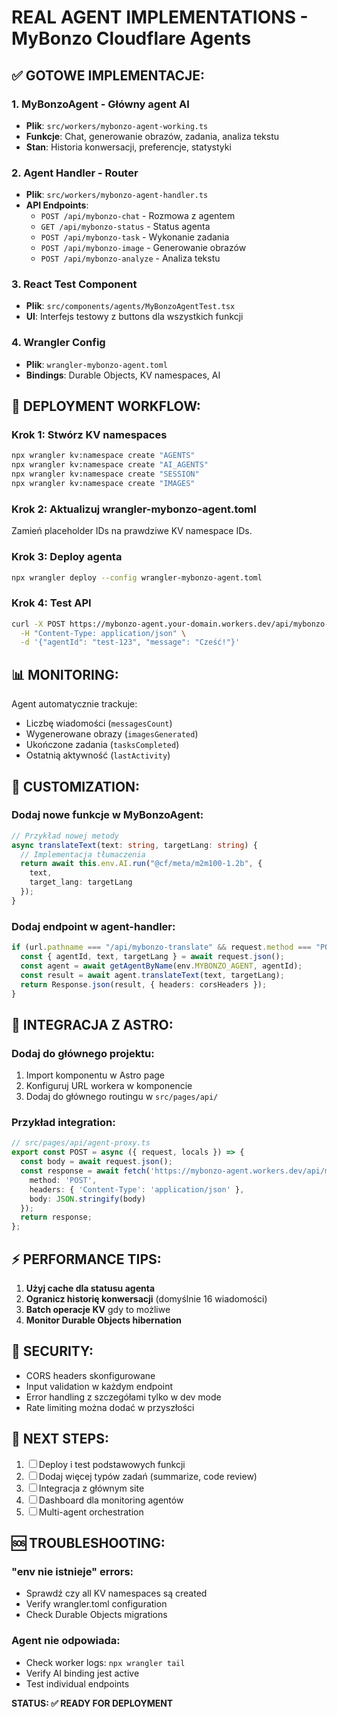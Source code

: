 # REAL AGENT IMPLEMENTATIONS - MyBonzo Cloudflare Agents

## ✅ GOTOWE IMPLEMENTACJE:

### 1. MyBonzoAgent - Główny agent AI
- **Plik**: `src/workers/mybonzo-agent-working.ts`
- **Funkcje**: Chat, generowanie obrazów, zadania, analiza tekstu
- **Stan**: Historia konwersacji, preferencje, statystyki

### 2. Agent Handler - Router
- **Plik**: `src/workers/mybonzo-agent-handler.ts` 
- **API Endpoints**:
  - `POST /api/mybonzo-chat` - Rozmowa z agentem
  - `GET /api/mybonzo-status` - Status agenta
  - `POST /api/mybonzo-task` - Wykonanie zadania
  - `POST /api/mybonzo-image` - Generowanie obrazów
  - `POST /api/mybonzo-analyze` - Analiza tekstu

### 3. React Test Component
- **Plik**: `src/components/agents/MyBonzoAgentTest.tsx`
- **UI**: Interfejs testowy z buttons dla wszystkich funkcji

### 4. Wrangler Config
- **Plik**: `wrangler-mybonzo-agent.toml`
- **Bindings**: Durable Objects, KV namespaces, AI

## 🚀 DEPLOYMENT WORKFLOW:

### Krok 1: Stwórz KV namespaces
```bash
npx wrangler kv:namespace create "AGENTS"
npx wrangler kv:namespace create "AI_AGENTS" 
npx wrangler kv:namespace create "SESSION"
npx wrangler kv:namespace create "IMAGES"
```

### Krok 2: Aktualizuj wrangler-mybonzo-agent.toml
Zamień placeholder IDs na prawdziwe KV namespace IDs.

### Krok 3: Deploy agenta
```bash
npx wrangler deploy --config wrangler-mybonzo-agent.toml
```

### Krok 4: Test API
```bash
curl -X POST https://mybonzo-agent.your-domain.workers.dev/api/mybonzo-chat \
  -H "Content-Type: application/json" \
  -d '{"agentId": "test-123", "message": "Cześć!"}'
```

## 📊 MONITORING:

Agent automatycznie trackuje:
- Liczbę wiadomości (`messagesCount`)
- Wygenerowane obrazy (`imagesGenerated`) 
- Ukończone zadania (`tasksCompleted`)
- Ostatnią aktywność (`lastActivity`)

## 🔧 CUSTOMIZATION:

### Dodaj nowe funkcje w MyBonzoAgent:
```typescript
// Przykład nowej metody
async translateText(text: string, targetLang: string) {
  // Implementacja tłumaczenia
  return await this.env.AI.run("@cf/meta/m2m100-1.2b", {
    text, 
    target_lang: targetLang
  });
}
```

### Dodaj endpoint w agent-handler:
```typescript
if (url.pathname === "/api/mybonzo-translate" && request.method === "POST") {
  const { agentId, text, targetLang } = await request.json();
  const agent = await getAgentByName(env.MYBONZO_AGENT, agentId);
  const result = await agent.translateText(text, targetLang);
  return Response.json(result, { headers: corsHeaders });
}
```

## 🎯 INTEGRACJA Z ASTRO:

### Dodaj do głównego projektu:
1. Import komponentu w Astro page
2. Konfiguruj URL workera w komponencie
3. Dodaj do głównego routingu w `src/pages/api/`

### Przykład integration:
```typescript
// src/pages/api/agent-proxy.ts
export const POST = async ({ request, locals }) => {
  const body = await request.json();
  const response = await fetch('https://mybonzo-agent.workers.dev/api/mybonzo-chat', {
    method: 'POST',
    headers: { 'Content-Type': 'application/json' },
    body: JSON.stringify(body)
  });
  return response;
};
```

## ⚡ PERFORMANCE TIPS:

1. **Użyj cache dla statusu agenta**
2. **Ogranicz historię konwersacji** (domyślnie 16 wiadomości)
3. **Batch operacje KV** gdy to możliwe
4. **Monitor Durable Objects hibernation**

## 🔐 SECURITY:

- CORS headers skonfigurowane
- Input validation w każdym endpoint
- Error handling z szczegółami tylko w dev mode
- Rate limiting można dodać w przyszłości

## 📝 NEXT STEPS:

1. ☐ Deploy i test podstawowych funkcji
2. ☐ Dodaj więcej typów zadań (summarize, code review)
3. ☐ Integracja z głównym site
4. ☐ Dashboard dla monitoring agentów
5. ☐ Multi-agent orchestration

## 🆘 TROUBLESHOOTING:

### "env nie istnieje" errors:
- Sprawdź czy all KV namespaces są created
- Verify wrangler.toml configuration
- Check Durable Objects migrations

### Agent nie odpowiada:
- Check worker logs: `npx wrangler tail`
- Verify AI binding jest active
- Test individual endpoints

**STATUS: ✅ READY FOR DEPLOYMENT**

